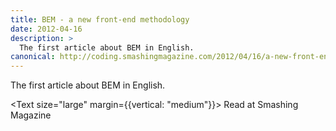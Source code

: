 ```yaml
---
title: BEM - a new front-end methodology
date: 2012-04-16
description: >
  The first article about BEM in English.
canonical: http://coding.smashingmagazine.com/2012/04/16/a-new-front-end-methodology-bem/
---
```


<div data-excerpt>

The first article about BEM in English.

</div>

<Text size="large" margin={{vertical: "medium"}}>
Read at <Link to="http://coding.smashingmagazine.com/2012/04/16/a-new-front-end-methodology-bem/">Smashing Magazine</Link>
</Text>
